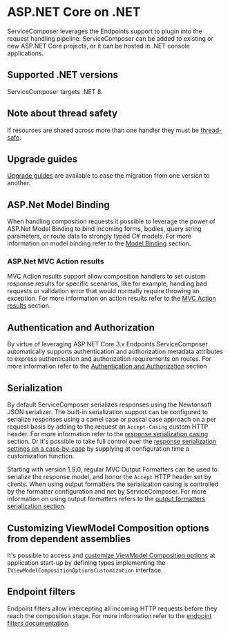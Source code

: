 # ASP.NET Core on .NET

ServiceComposer leverages the Endpoints support to plugin into the request handling pipeline.
ServiceComposer can be added to existing or new ASP.NET Core projects, or it can be hosted in .NET console applications.

## Supported .NET versions

ServiceComposer targets .NET 8.

## Note about thread safety

If resources are shared across more than one handler they must be [thread-safe](thread-safety.md).

## Upgrade guides

[Upgrade guides](upgrade-guides) are available to ease the migration from one version to another.

## ASP.Net Model Binding

When handling composition requests it possible to leverage the power of ASP.Net Model Binding to bind incoming forms, bodies, query string parameters, or route data to strongly typed C# models. For more information on model binding refer to the [Model Binding](model-binding.md) section.

### ASP.Net MVC Action results

MVC Action results support allow composition handlers to set custom response results for specific scenarios, like for example, handling bad requests or validation error that would normally require throwing an exception. For more information on action results refer to the [MVC Action results](action-results.md) section.

## Authentication and Authorization

By virtue of leveraging ASP.NET Core 3.x Endpoints ServiceComposer automatically supports authentication and authorization metadata attributes to express authentication and authorization requirements on routes. For more information refer to the [Authentication and Authorization](authentication-authorization.md) section

## Serialization

By default ServiceComposer serializes responses using the Newtonsoft JSON serializer. The built-in serialization support can be configured to serialize responses using a camel case or pascal case approach on a per request basis by adding to the request an `Accept-Casing` custom HTTP header. For more information refer to the [response serialization casing](response-serialization-casing.md) section. Or it's possible to take full control over the [response serialization settings on a case-by-case](custom-json-response-serialization-settings.md) by supplying at configuration time a customization function.

Starting with version 1.9.0, regular MVC Output Formatters can be used to serialize the response model, and honor the `Accept` HTTP header set by clients. When using output formatters the serialization casing is controlled by the formatter configuration and not by ServiceComposer. For more information on using output formatters refers to the [output formatters serialization section](output-formatters-serialization.md).

## Customizing ViewModel Composition options from dependent assemblies

It's possible to access and [customize ViewModel Composition options](options-customizations.md) at application start-up by defining types implementing the `IViewModelCompositionOptionsCustomization` interface.

## Endpoint filters

Endpoint filters allow intercepting all incoming HTTP requests before they reach the composition stage. For more information refer to the [endpoint filters documentation](endpoint-filters.md).